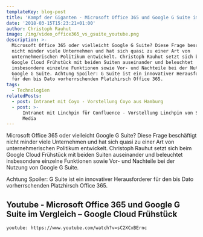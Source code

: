 ```yaml
---
templateKey: blog-post
title: 'Kampf der Giganten - Microsoft Office 365 und Google G Suite im Vergleich  '
date: '2018-03-15T15:23:21+01:00'
author: Christoph Rauhut
image: /img/video_office365_vs_gsuite_youtube.png
description: >-
  Microsoft Office 365 oder vielleicht Google G Suite? Diese Frage beschäftigt
  nicht minder viele Unternehmen und hat sich quasi zu einer Art von
  unternehmerischen Politikum entwickelt. Christoph Rauhut setzt sich beim
  Google Cloud Frühstück mit beiden Suiten auseinander und beleuchtet
  insbesondere einzelne Funktionen sowie Vor- und Nachteile bei der Nutzung von
  Google G Suite. Achtung Spoiler: G Suite ist ein innovativer Herausforderer
  für den bis Dato vorherrschenden Platzhirsch Office 365.    
tags:
  - Technologien
relatedPosts:
  - post: Intranet mit Coyo - Vorstellung Coyo aus Hamburg
  - post: >-
      Intranet mit Linchpin für Confluence - Vorstellung Linchpin von Seibert
      Media
---
```

Microsoft Office 365 oder vielleicht Google G Suite? Diese Frage beschäftigt nicht minder viele Unternehmen und hat sich quasi zu einer Art von unternehmerischen Politikum entwickelt. Christoph Rauhut setzt sich beim Google Cloud Frühstück mit beiden Suiten auseinander und beleuchtet insbesondere einzelne Funktionen sowie Vor- und Nachteile bei der Nutzung von Google G Suite. 

Achtung Spoiler: G Suite ist ein innovativer Herausforderer für den bis Dato vorherrschenden Platzhirsch Office 365.

## Youtube - Microsoft Office 365 und Google G Suite im Vergleich – Google Cloud Frühstück

`youtube: https://www.youtube.com/watch?v=sC2XCxBErnc`

